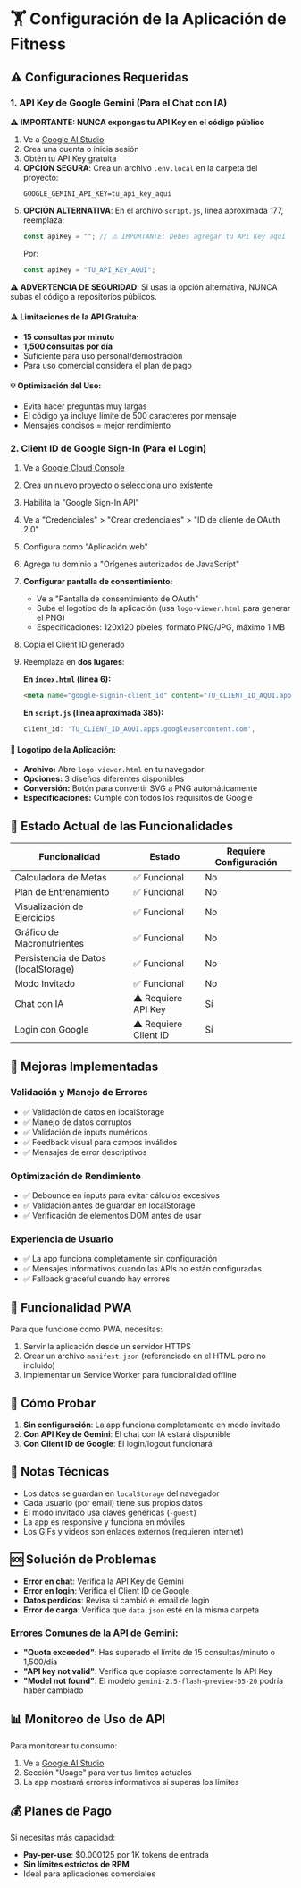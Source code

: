 # 🏋️ Configuración de la Aplicación de Fitness

## ⚠️ **Configuraciones Requeridas**

### 1. **API Key de Google Gemini (Para el Chat con IA)**

⚠️ **IMPORTANTE: NUNCA expongas tu API Key en el código público**

1. Ve a [Google AI Studio](https://aistudio.google.com/)
2. Crea una cuenta o inicia sesión
3. Obtén tu API Key gratuita
4. **OPCIÓN SEGURA**: Crea un archivo `.env.local` en la carpeta del proyecto:
   ```
   GOOGLE_GEMINI_API_KEY=tu_api_key_aqui
   ```
5. **OPCIÓN ALTERNATIVA**: En el archivo `script.js`, línea aproximada 177, reemplaza:
   ```javascript
   const apiKey = ""; // ⚠️ IMPORTANTE: Debes agregar tu API Key aquí
   ```
   Por:
   ```javascript
   const apiKey = "TU_API_KEY_AQUI";
   ```

⚠️ **ADVERTENCIA DE SEGURIDAD**: Si usas la opción alternativa, NUNCA subas el código a repositorios públicos.

#### **⚠️ Limitaciones de la API Gratuita:**
- **15 consultas por minuto**
- **1,500 consultas por día**
- Suficiente para uso personal/demostración
- Para uso comercial considera el plan de pago

#### **💡 Optimización del Uso:**
- Evita hacer preguntas muy largas
- El código ya incluye límite de 500 caracteres por mensaje
- Mensajes concisos = mejor rendimiento

### 2. **Client ID de Google Sign-In (Para el Login)**

1. Ve a [Google Cloud Console](https://console.cloud.google.com/)
2. Crea un nuevo proyecto o selecciona uno existente
3. Habilita la "Google Sign-In API"
4. Ve a "Credenciales" > "Crear credenciales" > "ID de cliente de OAuth 2.0"
5. Configura como "Aplicación web"
6. Agrega tu dominio a "Orígenes autorizados de JavaScript"
7. **Configurar pantalla de consentimiento:**
   - Ve a "Pantalla de consentimiento de OAuth"
   - Sube el logotipo de la aplicación (usa `logo-viewer.html` para generar el PNG)
   - Especificaciones: 120x120 píxeles, formato PNG/JPG, máximo 1 MB
8. Copia el Client ID generado
9. Reemplaza en **dos lugares**:

   **En `index.html` (línea 6):**
   ```html
   <meta name="google-signin-client_id" content="TU_CLIENT_ID_AQUI.apps.googleusercontent.com">
   ```

   **En `script.js` (línea aproximada 385):**
   ```javascript
   client_id: 'TU_CLIENT_ID_AQUI.apps.googleusercontent.com',
   ```

#### **🎨 Logotipo de la Aplicación:**
- **Archivo:** Abre `logo-viewer.html` en tu navegador
- **Opciones:** 3 diseños diferentes disponibles
- **Conversión:** Botón para convertir SVG a PNG automáticamente
- **Especificaciones:** Cumple con todos los requisitos de Google

## 🚀 **Estado Actual de las Funcionalidades**

| Funcionalidad | Estado | Requiere Configuración |
|---------------|--------|------------------------|
| Calculadora de Metas | ✅ Funcional | No |
| Plan de Entrenamiento | ✅ Funcional | No |
| Visualización de Ejercicios | ✅ Funcional | No |
| Gráfico de Macronutrientes | ✅ Funcional | No |
| Persistencia de Datos (localStorage) | ✅ Funcional | No |
| Modo Invitado | ✅ Funcional | No |
| Chat con IA | ⚠️ Requiere API Key | Sí |
| Login con Google | ⚠️ Requiere Client ID | Sí |

## 🔧 **Mejoras Implementadas**

### Validación y Manejo de Errores
- ✅ Validación de datos en localStorage
- ✅ Manejo de datos corruptos
- ✅ Validación de inputs numéricos
- ✅ Feedback visual para campos inválidos
- ✅ Mensajes de error descriptivos

### Optimización de Rendimiento
- ✅ Debounce en inputs para evitar cálculos excesivos
- ✅ Validación antes de guardar en localStorage
- ✅ Verificación de elementos DOM antes de usar

### Experiencia de Usuario
- ✅ La app funciona completamente sin configuración
- ✅ Mensajes informativos cuando las APIs no están configuradas
- ✅ Fallback graceful cuando hay errores

## 📱 **Funcionalidad PWA**

Para que funcione como PWA, necesitas:
1. Servir la aplicación desde un servidor HTTPS
2. Crear un archivo `manifest.json` (referenciado en el HTML pero no incluido)
3. Implementar un Service Worker para funcionalidad offline

## 🐛 **Cómo Probar**

1. **Sin configuración**: La app funciona completamente en modo invitado
2. **Con API Key de Gemini**: El chat con IA estará disponible
3. **Con Client ID de Google**: El login/logout funcionará

## 📝 **Notas Técnicas**

- Los datos se guardan en `localStorage` del navegador
- Cada usuario (por email) tiene sus propios datos
- El modo invitado usa claves genéricas (`-guest`)
- La app es responsive y funciona en móviles
- Los GIFs y videos son enlaces externos (requieren internet)

## 🆘 **Solución de Problemas**

- **Error en chat**: Verifica la API Key de Gemini
- **Error en login**: Verifica el Client ID de Google
- **Datos perdidos**: Revisa si cambió el email de login
- **Error de carga**: Verifica que `data.json` esté en la misma carpeta

### **Errores Comunes de la API de Gemini:**
- **"Quota exceeded"**: Has superado el límite de 15 consultas/minuto o 1,500/día
- **"API key not valid"**: Verifica que copiaste correctamente la API Key
- **"Model not found"**: El modelo `gemini-2.5-flash-preview-05-20` podría haber cambiado

## 📊 **Monitoreo de Uso de API**

Para monitorear tu consumo:
1. Ve a [Google AI Studio](https://aistudio.google.com/)
2. Sección "Usage" para ver tus límites actuales
3. La app mostrará errores informativos si superas los límites

## 💰 **Planes de Pago**

Si necesitas más capacidad:
- **Pay-per-use**: $0.000125 por 1K tokens de entrada
- **Sin límites estrictos de RPM**
- Ideal para aplicaciones comerciales
